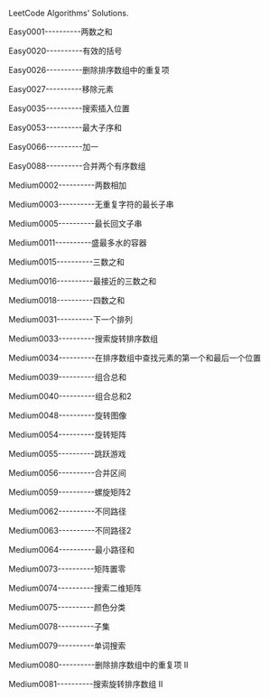 LeetCode Algorithms' Solutions.

Easy0001----------两数之和

Easy0020----------有效的括号

Easy0026----------删除排序数组中的重复项

Easy0027----------移除元素

Easy0035----------搜索插入位置

Easy0053----------最大子序和

Easy0066----------加一

Easy0088----------合并两个有序数组

Medium0002----------两数相加

Medium0003----------无重复字符的最长子串

Medium0005----------最长回文子串

Medium0011----------盛最多水的容器

Medium0015----------三数之和

Medium0016----------最接近的三数之和

Medium0018----------四数之和

Medium0031----------下一个排列

Medium0033----------搜索旋转排序数组

Medium0034----------在排序数组中查找元素的第一个和最后一个位置

Medium0039----------组合总和

Medium0040----------组合总和2

Medium0048----------旋转图像

Medium0054----------旋转矩阵

Medium0055----------跳跃游戏

Medium0056----------合并区间

Medium0059----------螺旋矩阵2

Medium0062----------不同路径

Medium0063----------不同路径2

Medium0064----------最小路径和

Medium0073----------矩阵置零

Medium0074----------搜索二维矩阵

Medium0075----------颜色分类

Medium0078----------子集

Medium0079----------单词搜索

Medium0080----------删除排序数组中的重复项 II

Medium0081----------搜索旋转排序数组 II
